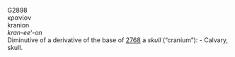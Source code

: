 G2898  
κρανίον  
kranion  
*kran-ee‘-on*  
Diminutive of a derivative of the base of [2768](g2768) a *skull*
(“cranium”): - Calvary, skull.  
